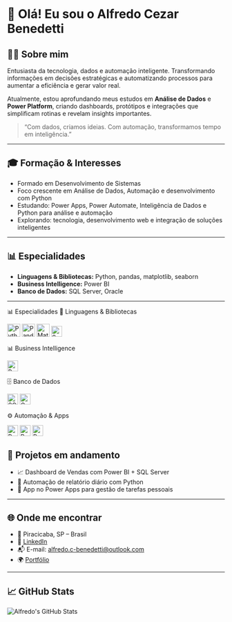 # 👋 Olá! Eu sou o Alfredo Cezar Benedetti

## 👨‍💻 Sobre mim
Entusiasta da tecnologia, dados e automação inteligente. Transformando informações em decisões estratégicas e automatizando processos para aumentar a eficiência e gerar valor real.

Atualmente, estou aprofundando meus estudos em **Análise de Dados** e **Power Platform**, criando dashboards, protótipos e integrações que simplificam rotinas e revelam insights importantes.

> “Com dados, criamos ideias. Com automação, transformamos tempo em inteligência.”

---

## 🎓 Formação & Interesses

- Formado em Desenvolvimento de Sistemas
- Foco crescente em Análise de Dados, Automação e desenvolvimento com Python
- Estudando: Power Apps, Power Automate, Inteligência de Dados e Python para análise e automação
- Explorando: tecnologia, desenvolvimento web e integração de soluções inteligentes

---

## 📊 Especialidades

- **Linguagens & Bibliotecas:** Python, pandas, matplotlib, seaborn  
- **Business Intelligence:** Power BI  
- **Banco de Dados:** SQL Server, Oracle  

---

📊 Especialidades
🧠 Linguagens & Bibliotecas
<p align="left"> <img src="https://cdn.jsdelivr.net/gh/devicons/devicon/icons/python/python-original.svg" alt="Python" width="30"/> <img src="https://cdn.jsdelivr.net/gh/devicons/devicon/icons/pandas/pandas-original.svg" alt="Pandas" width="30"/> <img src="https://cdn.jsdelivr.net/gh/devicons/devicon/icons/matplotlib/matplotlib-original.svg" alt="Matplotlib" width="30"/> <!-- Seaborn não tem ícone no devicon; podemos usar um emoji ou criar imagem customizada --> <img src="https://img.shields.io/badge/Seaborn-3776AB?style=flat&logo=python&logoColor=white" alt="Seaborn" height="25"/> </p>

📊 Business Intelligence
<p align="left"> <img src="https://img.shields.io/badge/Power%20BI-F2C811?style=flat&logo=powerbi&logoColor=black" alt="Power BI" height="25"/> </p>

🗄️ Banco de Dados
<p align="left"> <img src="https://img.shields.io/badge/SQL%20Server-CC2927?style=flat&logo=microsoft-sql-server&logoColor=white" alt="SQL Server" height="25"/> <img src="https://img.shields.io/badge/Oracle-F80000?style=flat&logo=oracle&logoColor=white" alt="Oracle" height="25"/> </p>

⚙️ Automação & Apps
<p align="left"> <img src="https://img.shields.io/badge/Power%20Automate-0066FF?style=flat&logo=microsoft-power-automate&logoColor=white" alt="Power Automate" height="25"/> <img src="https://img.shields.io/badge/Power%20Apps-742774?style=flat&logo=power-apps&logoColor=white" alt="Power Apps" height="25"/> <img src="https://img.shields.io/badge/Python%20Scripts-3776AB?style=flat&logo=python&logoColor=white" alt="Python Scripts" height="25"/> </p>

## 🔧 Projetos em andamento

- 📈 Dashboard de Vendas com Power BI + SQL Server  
- 🤖 Automação de relatório diário com Python  
- 🧩 App no Power Apps para gestão de tarefas pessoais

---

## 🌐 Onde me encontrar

- 📍 Piracicaba, SP – Brasil  
- 💼 [LinkedIn](https://www.linkedin.com/in/seu-usuario)  
- 📬 E-mail: alfredo.c-benedetti@outlook.com  
- 🌍 [Portfólio](https://meusite.com)

---

## 📈 GitHub Stats

![Alfredo's GitHub Stats](https://github-readme-stats.vercel.app/api?username=AC-Benedetti&show_icons=true&theme=dracula)
